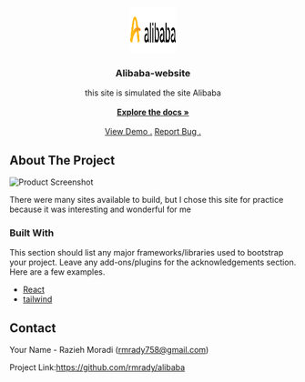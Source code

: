                         






















































 
<br/>
<div align="center">
<a href="https://github.com/ShaanCoding/ReadME-Generator">
<img src="src/assets/img/logo.svg" alt="Logo" width="80" height="80">
</a>
<h3 align="center">Alibaba-website</h3>
<p align="center">
this site is simulated the site Alibaba
<br/>
<br/>
<a href="https://github.com/rmrady/alibaba"><strong>Explore the docs »</strong></a>
<br/>
<br/>
<a href="https://github.com/rmrady/alibaba">View Demo .</a>  
<a href="https://github.com/rmrady/alibaba">Report Bug .</a>

</p>
</div>

 ## About The Project

![Product Screenshot](src/assets/img/Safar_Card3.png")

There were many sites available to build, but I chose this site for practice because it was interesting and wonderful for me
 ### Built With

This section should list any major frameworks/libraries used to bootstrap your project. Leave any add-ons/plugins for the acknowledgements section. Here are a few examples.

- [React](https://reactjs.org)
- [tailwind](https://tailwind.com)
 ## Contact

Your Name - Razieh Moradi (rmrady758@gmail.com)

Project Link:https://github.com/rmrady/alibaba
